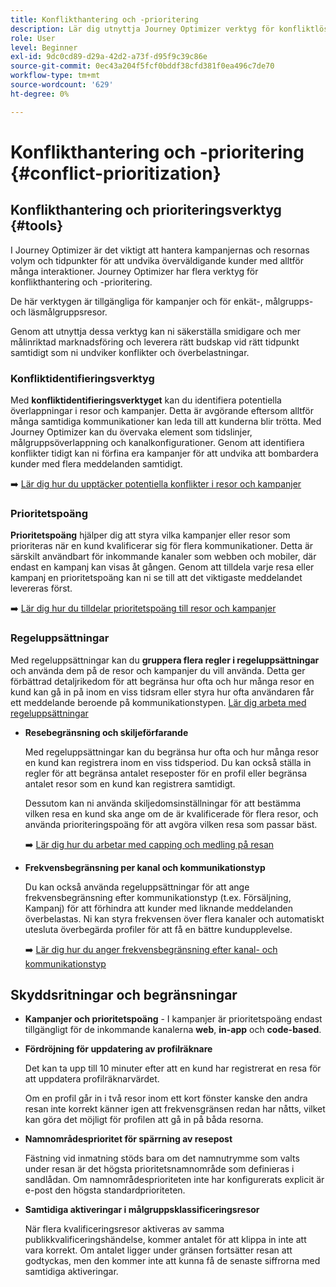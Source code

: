 ```yaml
---
title: Konflikthantering och -prioritering
description: Lär dig utnyttja Journey Optimizer verktyg för konfliktlösning och prioritering.
role: User
level: Beginner
exl-id: 9dc0cd89-d29a-42d2-a73f-d95f9c39c86e
source-git-commit: 0ec43a204f5fcf0bddf38cfd381f0ea496c7de70
workflow-type: tm+mt
source-wordcount: '629'
ht-degree: 0%

---
```


# Konflikthantering och -prioritering {#conflict-prioritization}

## Konflikthantering och prioriteringsverktyg {#tools}

I Journey Optimizer är det viktigt att hantera kampanjernas och resornas volym och tidpunkter för att undvika överväldigande kunder med alltför många interaktioner. Journey Optimizer har flera verktyg för konflikthantering och -prioritering.

De här verktygen är tillgängliga för kampanjer och för enkät-, målgrupps- och läsmålgruppsresor.

Genom att utnyttja dessa verktyg kan ni säkerställa smidigare och mer målinriktad marknadsföring och leverera rätt budskap vid rätt tidpunkt samtidigt som ni undviker konflikter och överbelastningar.

### Konfliktidentifieringsverktyg

Med **konfliktidentifieringsverktyget** kan du identifiera potentiella överlappningar i resor och kampanjer. Detta är avgörande eftersom alltför många samtidiga kommunikationer kan leda till att kunderna blir trötta. Med Journey Optimizer kan du övervaka element som tidslinjer, målgruppsöverlappning och kanalkonfigurationer. Genom att identifiera konflikter tidigt kan ni förfina era kampanjer för att undvika att bombardera kunder med flera meddelanden samtidigt.

➡️ [Lär dig hur du upptäcker potentiella konflikter i resor och kampanjer ](conflicts.md)

### Prioritetspoäng

**Prioritetspoäng** hjälper dig att styra vilka kampanjer eller resor som prioriteras när en kund kvalificerar sig för flera kommunikationer. Detta är särskilt användbart för inkommande kanaler som webben och mobiler, där endast en kampanj kan visas åt gången. Genom att tilldela varje resa eller kampanj en prioritetspoäng kan ni se till att det viktigaste meddelandet levereras först.

➡️ [Lär dig hur du tilldelar prioritetspoäng till resor och kampanjer](priority-scores.md)

### Regeluppsättningar

Med regeluppsättningar kan du **gruppera flera regler i regeluppsättningar** och använda dem på de resor och kampanjer du vill använda. Detta ger förbättrad detaljrikedom för att begränsa hur ofta och hur många resor en kund kan gå in på inom en viss tidsram eller styra hur ofta användaren får ett meddelande beroende på kommunikationstypen. [Lär dig arbeta med regeluppsättningar](../conflict-prioritization/rule-sets.md)

* **Resebegränsning och skiljeförfarande**

  Med regeluppsättningar kan du begränsa hur ofta och hur många resor en kund kan registrera inom en viss tidsperiod. Du kan också ställa in regler för att begränsa antalet reseposter för en profil eller begränsa antalet resor som en kund kan registrera samtidigt.

  Dessutom kan ni använda skiljedomsinställningar för att bestämma vilken resa en kund ska ange om de är kvalificerade för flera resor, och använda prioriteringspoäng för att avgöra vilken resa som passar bäst.

  ➡️ [Lär dig hur du arbetar med capping och medling på resan](journey-capping.md)

* **Frekvensbegränsning per kanal och kommunikationstyp**

  Du kan också använda regeluppsättningar för att ange frekvensbegränsning efter kommunikationstyp (t.ex. Försäljning, Kampanj) för att förhindra att kunder med liknande meddelanden överbelastas. Ni kan styra frekvensen över flera kanaler och automatiskt utesluta överbegärda profiler för att få en bättre kundupplevelse.

  ➡️ [Lär dig hur du anger frekvensbegränsning efter kanal- och kommunikationstyp](../conflict-prioritization/channel-capping.md)

## Skyddsritningar och begränsningar

* **Kampanjer och prioritetspoäng** - I kampanjer är prioritetspoäng endast tillgängligt för de inkommande kanalerna **web**, **in-app** och **code-based**.

* **Fördröjning för uppdatering av profilräknare**

  Det kan ta upp till 10 minuter efter att en kund har registrerat en resa för att uppdatera profilräknarvärdet.

  Om en profil går in i två resor inom ett kort fönster kanske den andra resan inte korrekt känner igen att frekvensgränsen redan har nåtts, vilket kan göra det möjligt för profilen att gå in på båda resorna.

* **Namnområdesprioritet för spärrning av resepost**

  Fästning vid inmatning stöds bara om det namnutrymme som valts under resan är det högsta prioritetsnamnområde som definieras i sandlådan. Om namnområdesprioriteten inte har konfigurerats explicit är e-post den högsta standardprioriteten.

* **Samtidiga aktiveringar i målgruppsklassificeringsresor**

  När flera kvalificeringsresor aktiveras av samma publikkvalificeringshändelse, kommer antalet för att klippa in inte att vara korrekt. Om antalet ligger under gränsen fortsätter resan att godtyckas, men den kommer inte att kunna få de senaste siffrorna med samtidiga aktiveringar.
